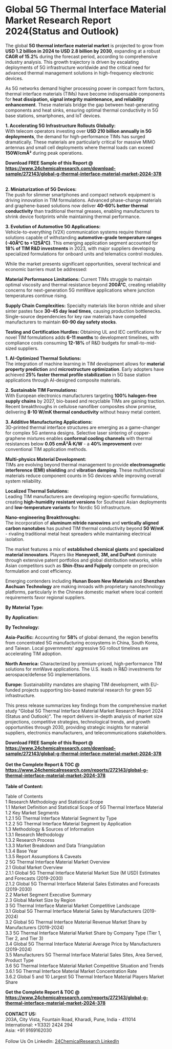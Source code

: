 <h1>Global 5G Thermal Interface Material Market Research Report 2024(Status and Outlook)</h1><p>The global <strong>5G thermal interface material market</strong> is projected to grow from <strong>USD 1.2 billion in 2024 to USD 2.8 billion by 2030</strong>, expanding at a robust <strong>CAGR of 15.2%</strong> during the forecast period, according to comprehensive industry analysis. This growth trajectory is driven by escalating deployments of 5G infrastructure worldwide and the critical need for advanced thermal management solutions in high-frequency electronic devices.</p><p>As 5G networks demand higher processing power in compact form factors, thermal interface materials (TIMs) have become indispensable components for <strong>heat dissipation, signal integrity maintenance, and reliability enhancement</strong>. These materials bridge the gap between heat-generating components and heat sinks, ensuring optimal thermal conductivity in 5G base stations, smartphones, and IoT devices.</p><p><strong>1. Accelerating 5G Infrastructure Rollouts Globally:</strong><br>
With telecom operators investing over <strong>USD 210 billion annually in 5G deployments</strong>, the demand for high-performance TIMs has surged dramatically. These materials are particularly critical for massive MIMO antennas and small cell deployments where thermal loads can exceed <strong>150W/cmÂ²</strong> during peak operations.</p><div><b>Download FREE Sample of this Report @ 
            <a href="https://www.24chemicalresearch.com/download-sample/272143/global-g-thermal-interface-material-market-2024-378">
            https://www.24chemicalresearch.com/download-sample/272143/global-g-thermal-interface-material-market-2024-378</a></b></div><br><p><strong>2. Miniaturization of 5G Devices:</strong><br>
The push for slimmer smartphones and compact network equipment is driving innovation in TIM formulations. Advanced phase-change materials and graphene-based solutions now deliver <strong>40-60% better thermal conductivity</strong> than traditional thermal greases, enabling manufacturers to shrink device footprints while maintaining thermal performance.</p><p><strong>3. Evolution of Automotive 5G Applications:</strong><br>
Vehicle-to-everything (V2X) communication systems require thermal solutions capable of withstanding <strong>automotive-grade temperature ranges (-40Â°C to +125Â°C)</strong>. This emerging application segment accounted for <strong>18% of TIM R&amp;D investments</strong> in 2023, with major suppliers developing specialized formulations for onboard units and telematics control modules.</p><p>While the market presents significant opportunities, several technical and economic barriers must be addressed:</p><p><strong>Material Performance Limitations:</strong> Current TIMs struggle to maintain optimal viscosity and thermal resistance beyond <strong>200Â°C</strong>, creating reliability concerns for next-generation 5G mmWave applications where junction temperatures continue rising.</p><p><strong>Supply Chain Complexities:</strong> Specialty materials like boron nitride and silver sinter pastes face <strong>30-45 day lead times</strong>, causing production bottlenecks. Single-source dependencies for key raw materials have compelled manufacturers to maintain <strong>60-90 day safety stocks</strong>.</p><p><strong>Testing and Certification Hurdles:</strong> Obtaining UL and IEC certifications for novel TIM formulations adds <strong>6-11 months</strong> to development timelines, with compliance costs consuming <strong>12-18%</strong> of R&amp;D budgets for small-to-mid-sized suppliers.</p><p><strong>1. AI-Optimized Thermal Solutions:</strong><br>
The integration of machine learning in TIM development allows for <strong>material property prediction</strong> and <strong>microstructure optimization</strong>. Early adopters have achieved <strong>25% faster thermal profile stabilization</strong> in 5G base station applications through AI-designed composite materials.</p><p><strong>2. Sustainable TIM Formulations:</strong><br>
With European electronics manufacturers targeting <strong>100% halogen-free supply chains</strong> by 2027, bio-based and recyclable TIMs are gaining traction. Recent breakthroughs in cellulose nanofiber composites show promise, delivering <strong>8-10 W/mK thermal conductivity</strong> without heavy metal content.</p><p><strong>3. Additive Manufacturing Applications:</strong><br>
3D-printed thermal interface structures are emerging as a game-changer for complex 5G antenna designs. Selective laser sintering of copper-graphene mixtures enables <strong>conformal cooling channels</strong> with thermal resistances below <strong>0.05 cmÂ²Â·K/W</strong> - a <strong>40% improvement</strong> over conventional TIM application methods.</p><p><strong>Multi-physics Material Development:</strong><br>
	TIMs are evolving beyond thermal management to provide <strong>electromagnetic interference (EMI) shielding</strong> and <strong>vibration damping</strong>. These multifunctional materials reduce component counts in 5G devices while improving overall system reliability.</p><p><strong>Localized Thermal Solutions:</strong><br>
	Leading TIM manufacturers are developing region-specific formulations, creating <strong>high-humidity resistant versions</strong> for Southeast Asian deployments and <strong>low-temperature variants</strong> for Nordic 5G infrastructure.</p><p><strong>Nano-engineering Breakthroughs:</strong><br>
	The incorporation of <strong>aluminum nitride nanowires</strong> and <strong>vertically aligned carbon nanotubes</strong> has pushed TIM thermal conductivity beyond <strong>50 W/mK</strong> - rivaling traditional metal heat spreaders while maintaining electrical isolation.</p><p>The market features a mix of <strong>established chemical giants</strong> and <strong>specialized material innovators</strong>. Players like <strong>Honeywell, 3M, and DuPont</strong> dominate through extensive patent portfolios and global distribution networks, while Asian competitors such as <strong>Shin-Etsu and Fujipoly</strong> compete on precision formulation and cost efficiency.</p><p>Emerging contenders including <strong>Hunan Boom New Materials</strong> and <strong>Shenzhen Aochuan Technology</strong> are making inroads with proprietary nanotechnology platforms, particularly in the Chinese domestic market where local content requirements favor regional suppliers.</p><p><strong>By Material Type:</strong></p><p><strong>By Application:</strong></p><p><strong>By Technology:</strong></p><p><strong>Asia-Pacific:</strong> Accounting for <strong>58%</strong> of global demand, the region benefits from concentrated 5G manufacturing ecosystems in China, South Korea, and Taiwan. Local governments' aggressive 5G rollout timelines are accelerating TIM adoption.</p><p><strong>North America:</strong> Characterized by premium-priced, high-performance TIM solutions for mmWave applications. The U.S. leads in R&amp;D investments for aerospace/defense 5G implementations.</p><p><strong>Europe:</strong> Sustainability mandates are shaping TIM development, with EU-funded projects supporting bio-based material research for green 5G infrastructure.</p><p>This press release summarizes key findings from the comprehensive market study "Global 5G Thermal Interface Material Market Research Report 2024 (Status and Outlook)". The report delivers in-depth analysis of market size projections, competitive strategies, technological trends, and growth opportunities through 2030, providing strategic insights for material suppliers, electronics manufacturers, and telecommunications stakeholders.</p><div><b>Download FREE Sample of this Report @ 
            <a href="https://www.24chemicalresearch.com/download-sample/272143/global-g-thermal-interface-material-market-2024-378">
            https://www.24chemicalresearch.com/download-sample/272143/global-g-thermal-interface-material-market-2024-378</a></b></div><br><div><b>Get the Complete Report & TOC @ 
            <a href="https://www.24chemicalresearch.com/reports/272143/global-g-thermal-interface-material-market-2024-378">
            https://www.24chemicalresearch.com/reports/272143/global-g-thermal-interface-material-market-2024-378</a></b></div><br>
            <b>Table of Content:</b><p>Table of Contents<br />
1 Research Methodology and Statistical Scope<br />
1.1 Market Definition and Statistical Scope of 5G Thermal Interface Material<br />
1.2 Key Market Segments<br />
1.2.1 5G Thermal Interface Material Segment by Type<br />
1.2.2 5G Thermal Interface Material Segment by Application<br />
1.3 Methodology & Sources of Information<br />
1.3.1 Research Methodology<br />
1.3.2 Research Process<br />
1.3.3 Market Breakdown and Data Triangulation<br />
1.3.4 Base Year<br />
1.3.5 Report Assumptions & Caveats<br />
2 5G Thermal Interface Material Market Overview<br />
2.1 Global Market Overview<br />
2.1.1 Global 5G Thermal Interface Material Market Size (M USD) Estimates and Forecasts (2019-2030)<br />
2.1.2 Global 5G Thermal Interface Material Sales Estimates and Forecasts (2019-2030)<br />
2.2 Market Segment Executive Summary<br />
2.3 Global Market Size by Region<br />
3 5G Thermal Interface Material Market Competitive Landscape<br />
3.1 Global 5G Thermal Interface Material Sales by Manufacturers (2019-2024)<br />
3.2 Global 5G Thermal Interface Material Revenue Market Share by Manufacturers (2019-2024)<br />
3.3 5G Thermal Interface Material Market Share by Company Type (Tier 1, Tier 2, and Tier 3)<br />
3.4 Global 5G Thermal Interface Material Average Price by Manufacturers (2019-2024)<br />
3.5 Manufacturers 5G Thermal Interface Material Sales Sites, Area Served, Product Type<br />
3.6 5G Thermal Interface Material Market Competitive Situation and Trends<br />
3.6.1 5G Thermal Interface Material Market Concentration Rate<br />
3.6.2 Global 5 and 10 Largest 5G Thermal Interface Material Players Market Share </p><div><b>Get the Complete Report & TOC @ 
            <a href="https://www.24chemicalresearch.com/reports/272143/global-g-thermal-interface-material-market-2024-378">
            https://www.24chemicalresearch.com/reports/272143/global-g-thermal-interface-material-market-2024-378</a></b></div><br><b>CONTACT US:</b><br>
            203A, City Vista, Fountain Road, Kharadi, Pune, India - 411014<br>
            International: +1(332) 2424 294<br>
            Asia: +91 9169162030 <br><br>
            Follow Us On LinkedIn: <a href="https://www.linkedin.com/company/24chemicalresearch/">24ChemicalResearch LinkedIn</a>